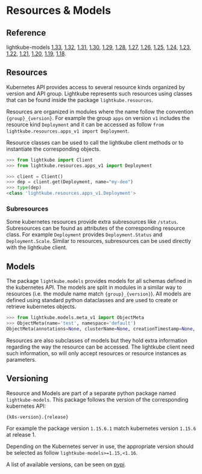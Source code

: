 # Resources & Models

## Reference
lightkube-models
[1.33](https://gtsystem.github.io/lightkube-models/1.33),
[1.32](https://gtsystem.github.io/lightkube-models/1.32),
[1.31](https://gtsystem.github.io/lightkube-models/1.31),
[1.30](https://gtsystem.github.io/lightkube-models/1.30),
[1.29](https://gtsystem.github.io/lightkube-models/1.29),
[1.28](https://gtsystem.github.io/lightkube-models/1.28),
[1.27](https://gtsystem.github.io/lightkube-models/1.27),
[1.26](https://gtsystem.github.io/lightkube-models/1.26),
[1.25](https://gtsystem.github.io/lightkube-models/1.25),
[1.24](https://gtsystem.github.io/lightkube-models/1.24),
[1.23](https://gtsystem.github.io/lightkube-models/1.23),
[1.22](https://gtsystem.github.io/lightkube-models/1.22),
[1.21](https://gtsystem.github.io/lightkube-models/1.21),
[1.20](https://gtsystem.github.io/lightkube-models/1.20),
[1.19](https://gtsystem.github.io/lightkube-models/1.19),
[1.18](https://gtsystem.github.io/lightkube-models/1.18).

## Resources

Kubernetes API provides access to several resource kinds organized by version and 
API group. Lightkube represents such resources using classes that can be found inside
the package `lightkube.resources`.

Resources are organized in modules where the name follow the convention `{group}_{version}`.
For example the group `apps` on version `v1` includes the resource kind `Deployment`
and it can be accessed as follow `from lightkube.resources.apps_v1 import Deployment`.

Resource classes can be used to call the lightkube client methods or to instantiate the corresponding
objects.

```python
>>> from lightkube import Client
>>> from lightkube.resources.apps_v1 import Deployment

>>> client = Client()
>>> dep = client.get(Deployment, name="my-deo")
>>> type(dep)
<class 'lightkube.resources.apps_v1.Deployment'>
```

### Subresources

Some kubernetes resources provide extra subresources like `/status`.
Subresources can be found as attributes of the corresponding resource class.
For example `Deployment` provides `Deployment.Status` and `Deployment.Scale`. 
Similar to resources, subresources can be used directly with the lightkube client.

## Models

The package `lightkube.models` provides models for all schemas defined in the kubernetes API.
The models are split in modules in a similar way to resources (i.e. the module name match `{group}_{version}`).
All models are defined using standard python dataclasses and are used
to create or retrieve kubernetes objects.

```python
>>> from lightkube.models.meta_v1 import ObjectMeta
>>> ObjectMeta(name='test', namespace='default')
ObjectMeta(annotations=None, clusterName=None, creationTimestamp=None, deletionGracePeriodSeconds=None, deletionTimestamp=None, finalizers=None, generateName=None, generation=None, initializers=None, labels=None, managedFields=None, name='test', namespace='default', ownerReferences=None, resourceVersion=None, selfLink=None, uid=None)
```

Resources are also subclasses of models but they hold extra information
regarding the way the resource can be accessed.
The lightkube client need such information, so will only accept
resources or resource instances as parameters.

## Versioning

Resource and Models are part of a separate python package named 
`lightkube-models`. This package follows the version of the corresponding
kubernetes API:

    {k8s-version}.{release}

For example the package version `1.15.6.1` match kubernetes version `1.15.6`
at release 1.

Depending on the Kubernetes server in use, the appropriate version
should be selected as follow `lightkube-models>=1.15,<1.16`.

A list of available versions, can be seen on [pypi](https://pypi.org/project/lightkube-models/#history).
